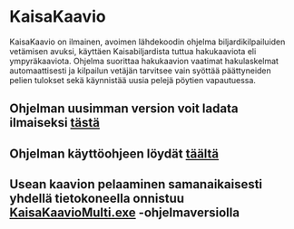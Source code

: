 # KaisaKaavio

KaisaKaavio on ilmainen, avoimen lähdekoodin ohjelma biljardikilpailuiden vetämisen avuksi, käyttäen Kaisabiljardista
tuttua hakukaaviota eli ympyräkaaviota. Ohjelma suorittaa hakukaavion vaatimat hakulaskelmat automaattisesti ja
kilpailun vetäjän tarvitsee vain syöttää päättyneiden pelien tulokset sekä käynnistää uusia pelejä pöytien vapautuessa.

## Ohjelman uusimman version voit ladata ilmaiseksi [tästä](https://github.com/iliip0/KaisaKaavio/raw/refs/heads/main/KaisaKaavio.exe)

## Ohjelman käyttöohjeen löydät [täältä](https://github.com/iliip0/KaisaKaavio/blob/main/Dokumentaatio/KaisaKaavioOhje.pdf)

## Usean kaavion pelaaminen samanaikaisesti yhdellä tietokoneella onnistuu [KaisaKaavioMulti.exe](https://github.com/iliip0/KaisaKaavio/raw/refs/heads/main/KaisaKaavioMulti.exe) -ohjelmaversiolla